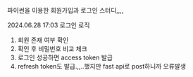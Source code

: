 파이썬을 이용한 회원가입과 로그인 스터디,,,,

2024.06.28 17:03
로그인 로직
1. 회원 존재 여부 확인
2. 확인 후 비밀번호 비교 체크
3. 로그인 성공하면 access token 발급
4. refresh token도 발급.,,..했지만 fast api로 post하니까 오류발생